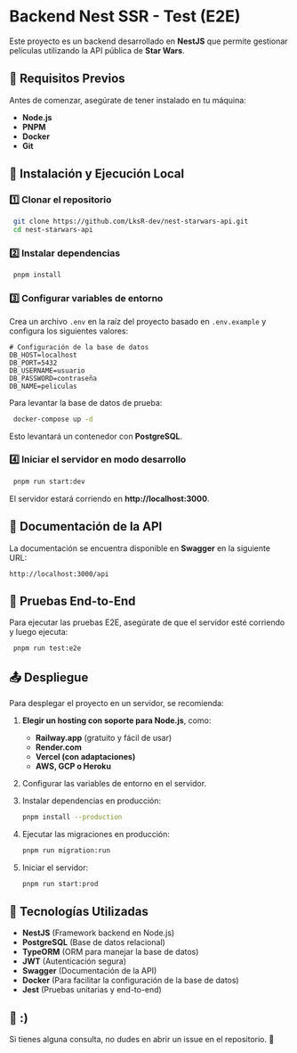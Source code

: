 # Backend Nest SSR - Test (E2E)

Este proyecto es un backend desarrollado en **NestJS** que permite gestionar películas utilizando la API pública de **Star Wars**.

## 📌 Requisitos Previos

Antes de comenzar, asegúrate de tener instalado en tu máquina:

- **Node.js**
- **PNPM**
- **Docker**
- **Git**

## 🚀 Instalación y Ejecución Local

### 1️⃣ Clonar el repositorio

```bash
 git clone https://github.com/LksR-dev/nest-starwars-api.git
 cd nest-starwars-api
```

### 2️⃣ Instalar dependencias

```bash
 pnpm install
```

### 3️⃣ Configurar variables de entorno

Crea un archivo `.env` en la raíz del proyecto basado en `.env.example` y configura los siguientes valores:

```
# Configuración de la base de datos
DB_HOST=localhost
DB_PORT=5432
DB_USERNAME=usuario
DB_PASSWORD=contraseña
DB_NAME=peliculas
```

Para levantar la base de datos de prueba:

```bash
 docker-compose up -d
```

Esto levantará un contenedor con **PostgreSQL**.

### 4️⃣ Iniciar el servidor en modo desarrollo

```bash
 pnpm run start:dev
```

El servidor estará corriendo en **http://localhost:3000**.

## 📜 Documentación de la API

La documentación se encuentra disponible en **Swagger** en la siguiente URL:

```
http://localhost:3000/api
```

## 🧪 Pruebas End-to-End

Para ejecutar las pruebas E2E, asegúrate de que el servidor esté corriendo y luego ejecuta:

```bash
 pnpm run test:e2e
```

## 📤 Despliegue

Para desplegar el proyecto en un servidor, se recomienda:

1. **Elegir un hosting con soporte para Node.js**, como:

   - **Railway.app** (gratuito y fácil de usar)
   - **Render.com**
   - **Vercel (con adaptaciones)**
   - **AWS, GCP o Heroku**

2. Configurar las variables de entorno en el servidor.
3. Instalar dependencias en producción:
   ```bash
   pnpm install --production
   ```
4. Ejecutar las migraciones en producción:
   ```bash
   pnpm run migration:run
   ```
5. Iniciar el servidor:
   ```bash
   pnpm run start:prod
   ```

## 📌 Tecnologías Utilizadas

- **NestJS** (Framework backend en Node.js)
- **PostgreSQL** (Base de datos relacional)
- **TypeORM** (ORM para manejar la base de datos)
- **JWT** (Autenticación segura)
- **Swagger** (Documentación de la API)
- **Docker** (Para facilitar la configuración de la base de datos)
- **Jest** (Pruebas unitarias y end-to-end)

## 📄 :)

Si tienes alguna consulta, no dudes en abrir un issue en el repositorio. 🚀
